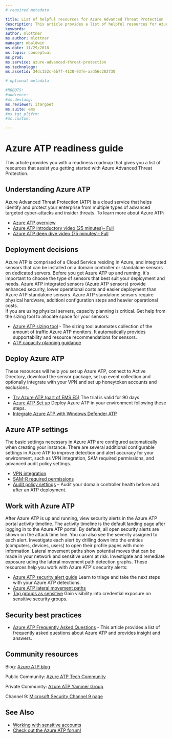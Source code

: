```yaml
---
# required metadata

title: List of helpful resources for Azure Advanced Threat Protection | Microsoft Docs
description: This article provides a list of helpful resources for Azure ATP 
keywords:
author: mlottner
ms.author: mlottner
manager: mbaldwin
ms.date: 11/29/2018
ms.topic: conceptual
ms.prod:
ms.service: azure-advanced-threat-protection
ms.technology:
ms.assetid: 34dc152c-6b7f-4128-93fe-aad56c282730

# optional metadata

#ROBOTS:
#audience:
#ms.devlang:
ms.reviewer: itargoet
ms.suite: ems
#ms.tgt_pltfrm:
#ms.custom:

---
```




# Azure ATP readiness guide

This article provides you with a readiness roadmap that gives you  a list of resources that assist you getting started with Azure Advanced Threat Protection. 

## Understanding Azure ATP

Azure Advanced Threat Protection (ATP) is a cloud service that helps identify and protect your enterprise from multiple types of advanced targeted cyber-attacks and insider threats. 
To learn more about Azure ATP: 
- [Azure ATP overview](what-is-atp.md)
- [Azure ATP introductory video (25 minutes)- Full](https://www.youtube.com/watch?v=EGY2m8yU_KE)
- [Azure ATP deep dive video (75 minutes)- Full](https://www.youtube.com/watch?v=QXZIfH0wP3Q)

## Deployment decisions

Azure ATP is comprised of a Cloud Service residing in Azure, and integrated sensors that can be installed on a domain controller or standalone sensors on dedicated servers. Before you get Azure ATP up and running, it's important to choose the type of sensors that best suit your deployment and needs. Azure ATP integrated sensors (Azure ATP sensors) provide enhanced security, lower operational costs and easier deployment than Azure ATP standalone sensors. Azure ATP standalone sensors require physical hardware, additionl configuration steps and heavier operational costs. <br>If you are using physical servers, capacity planning is critical. Get help from the sizing tool to allocate space for your sensors: 
- [Azure ATP sizing tool](http://aka.ms/aatpsizingtool) - The sizing tool automates collection of the amount of traffic Azure ATP monitors. It automatically provides supportability and resource recommendations for sensors. 
- [ATP capacity planning guidance](atp-capacity-planning.md)

## Deploy Azure ATP

These resources will help you set up Azure ATP, connect to Active Directory, download the sensor package, set up event collection and optionally integrate with your VPN and set up honeytoken accounts and exclusions. 
- [Try Azure ATP (part of EMS E5)](http://aka.ms/aatptrial)  The trial is valid for 90 days.
- [Azure ATP Set up](install-atp-step1.md)  Deploy Azure ATP in your environment following these steps.
- [Integrate Azure ATP with Windows Defender ATP](integrate-wd-atp.md)

## Azure ATP settings

The basic settings necessary in Azure ATP are configured automatically when creating your instance. There are several additional configurable settings in Azure ATP to improve detection and alert accuracy for your environment, such as VPN integration, SAM required permissions, and advanced audit policy settings. 

- [VPN integration](install-atp-step6-vpn.md)
- [SAM-R required permissions](install-atp-step8-samr.md)
- [Audit policy settings](atp-advanced-audit-policy.md) – Audit your domain controller health before and after an ATP deployment. 

## Work with Azure ATP

After Azure ATP is up and running, view security alerts in the Azure ATP portal activity timeline. The activity timeline is the default landing page after logging in to the Azure ATP portal. By default, all open security alerts are shown on the attack time line. You can also see the severity assigned to each alert. Investigate each alert by drilling down into the entities (computers, devices, users) to open their profile pages with more information. Lateral movement paths show potential moves that can be made in your network and sensitive users at risk. Investigate and remediate exposure uding the lateral movement path detection graphs. These resources help you work with Azure ATP's security alerts: 

- [Azure ATP security alert guide](suspicious-activity-guide.md) Learn to triage and take the next steps with your Azure ATP detections.
- [Azure ATP lateral movement paths](use-case-lateral-movement-path.md)
- [Tag groups as sensitive](sensitive-accounts.md) Gain visibility into credential exposure on sensitive security groups.

## Security best practices

- [Azure ATP Frequently Asked Questions](atp-technical-faq.md) - This article provides a list of frequently asked questions about Azure ATP and provides insight and answers. 

## Community resources

Blog: [Azure ATP blog](https://aka.ms/aatpblog)

Public Community: [Azure ATP Tech Community](https://aka.ms/AatpCom)

Private Community: [Azure ATP Yammer Group](https://www.yammer.com/azureadvisors/#/threads/inGroup?type=in_group&feedId=9386893&view=all)

Channel 9: [Microsoft Security Channel 9 page](https://channel9.msdn.com/Shows/Microsoft-Security/)



## See Also

- [Working with sensitive accounts](sensitive-accounts.md)
- [Check out the Azure ATP forum!](https://aka.ms/azureatpcommunity)